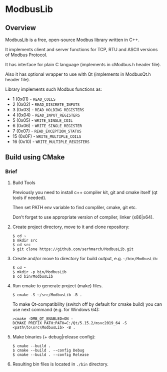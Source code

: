 # ModbusLib

## Overview

ModbusLib is a free, open-source Modbus library written in C++. 

It implements client and server functions for TCP, RTU and ASCII versions of Modbus Protocol.

It has interface for plain C language (implements in cModbus.h header file).

Also it has optional wrapper to use with Qt (implements in ModbusQt.h header file).

Library implements such Modbus functions as:
* 1  (0x01) - `READ_COILS`
* 2  (0x02) - `READ_DISCRETE_INPUTS`
* 3  (0x03) - `READ_HOLDING_REGISTERS`
* 4  (0x04) - `READ_INPUT_REGISTERS`
* 5  (0x05) - `WRITE_SINGLE_COIL`
* 6  (0x06) - `WRITE_SINGLE_REGISTER`
* 7  (0x07) - `READ_EXCEPTION_STATUS`
* 15 (0x0F) - `WRITE_MULTIPLE_COILS`
* 16 (0x10) - `WRITE_MULTIPLE_REGISTERS`

## Build using CMake

### Brief

1.  Build Tools

    Previously you need to install c++ compiler kit, git and cmake itself (qt tools if needed).

    Then set PATH env variable to find compliler, cmake, git etc.

    Don't forget to use appropriate version of compiler, linker (x86|x64).

2.  Create project directory, move to it and clone repository:
    ```console
    $ cd ~
    $ mkdir src
    $ cd src
    $ git clone https://github.com/serhmarch/ModbusLib.git
    ```
3.  Create and/or move to directory for build output, e.g. `~/bin/ModbusLib`:
    ```console
    $ cd ~
    $ mkdir -p bin/ModbusLib
    $ cd bin/ModbusLib
    ```
4.  Run cmake to generate project (make) files.
    ```console
    $ cmake -S ~/src/ModbusLib -B .
    ```
    To make Qt-compatibility (switch off by default for cmake build) you can use next command (e.g. for Windows 64):
    ```console
    >cmake -DMB_QT_ENABLED=ON -DCMAKE_PREFIX_PATH:PATH=C:/Qt/5.15.2/msvc2019_64 -S <path\to\src\ModbusLib> -B .
    ```
5.  Make binaries (+ debug|release config):
    ```console
    $ cmake --build .
    $ cmake --build . --config Debug
    $ cmake --build . --config Release
    ```    
    
6.  Resulting bin files is located in `./bin` directory.
